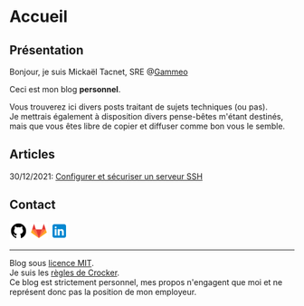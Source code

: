 # Accueil

## Présentation

Bonjour, je suis Mickaël Tacnet, SRE @[Gammeo](https://gammeo.com)

Ceci est mon blog **personnel**. <br>

Vous trouverez ici divers posts traitant de sujets techniques (ou pas). <br>
Je mettrais également à disposition divers pense-bêtes m'étant destinés, mais que vous êtes libre de copier et diffuser comme bon vous le semble. <br>

## Articles

30/12/2021: [Configurer et sécuriser un serveur SSH](posts/ssh_security.md)

## Contact

<a href="https://github.com/mtacnet" title="Visiter mon Github"><img src="assets/images/github.svg" alt="github icon" width=32></a> <a href="https://gitlab.com/mtacnet" title="Visiter mon Gitlab"><img src="assets/images/gitlab.svg" alt="gitlab icon" width=32></a> <a href="https://www.linkedin.com/in/mickael-tacnet/" title="Visiter mon profil LinkedIn"><img src="assets/images/linkedin.svg" alt="linkedin icon" width=32></a>

---

Blog sous <a href="https://github.com/mtacnet/mtacnet.github.io/blob/main/LICENSE">licence MIT</a>. <br>
Je suis les <a href="https://fr.wikipedia.org/wiki/Lee_Daniel_Crocker#R%C3%A8gles_de_Crocker">règles de Crocker</a>. <br>
Ce blog est strictement personnel, mes propos n'engagent que moi et ne représent donc pas la position de mon employeur.
